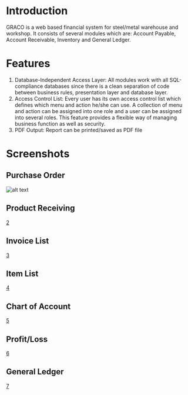 Introduction
============

GRACO is a web based financial system for steel/metal warehouse and
workshop. It consists of several modules which are: Account Payable, Account
Receivable, Inventory and General Ledger.

Features
============
1. Database-Independent Access Layer:
All modules work with all SQL-compliance databases since there is a
clean separation of code between business rules, presentation layer and database layer.
2. Access Control List:
Every user has its own access control list which defines which menu and
action he/she can use. A collection of menu and action can be assigned into one role
and a user can be assigned into several roles. This feature provides a flexible way of
managing business  function as well as security.
3. PDF Output:
Report can be printed/saved as PDF file

Screenshots
===========

Purchase Order
--------------

![alt text][1]

Product Receiving
-----------------

[2][]

Invoice List
------------

[3][]

Item List
---------

[4][]

Chart of Account
----------------

[5][]

Profit/Loss
-----------

[6][]

General Ledger
--------------

[7][]

  [1]: http://gracoaccounting.googlecode.com/hg/screenshots/purchase_order.PNG?r=f45d2e021e5bdc79ba16205b31973ba81be0eafb
  [2]: http://gracoaccounting.googlecode.com/hg/screenshots/product_receiving.PNG?r=f45d2e021e5bdc79ba16205b31973ba81be0eafb
  [3]: http://gracoaccounting.googlecode.com/hg/screenshots/invoice_list.PNG?r=f45d2e021e5bdc79ba16205b31973ba81be0eafb
  [4]: http://gracoaccounting.googlecode.com/hg/screenshots/item_list.PNG?r=f45d2e021e5bdc79ba16205b31973ba81be0eafb
  [5]: http://gracoaccounting.googlecode.com/hg/screenshots/chart_of_account.PNG?r=f45d2e021e5bdc79ba16205b31973ba81be0eafb
  [6]: http://gracoaccounting.googlecode.com/hg/screenshots/profit_loss.PNG?r=f45d2e021e5bdc79ba16205b31973ba81be0eafb
  [7]: http://gracoaccounting.googlecode.com/hg/screenshots/general_ledger.PNG?r=f45d2e021e5bdc79ba16205b31973ba81be0eafb

